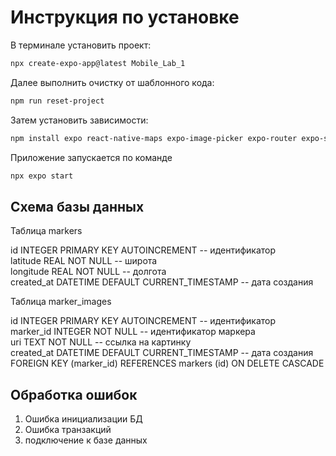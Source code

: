 # Инструкция по установке  

В терминале установить проект:
   ```bash
   npx create-expo-app@latest Mobile_Lab_1
   ```
Далее выполнить очистку от шаблонного кода:
   ```bash
   npm run reset-project
   ```
Затем установить зависимости:
   ```bash
   npm install expo react-native-maps expo-image-picker expo-router expo-sqlite
   ```
Приложение запускается по команде
   ```bash
   npx expo start
   ```

##  Схема базы данных  
Таблица markers  

id INTEGER PRIMARY KEY AUTOINCREMENT -- идентификатор  
latitude REAL NOT NULL -- широта  
longitude REAL NOT NULL -- долгота  
created_at DATETIME DEFAULT CURRENT_TIMESTAMP -- дата создания  
  
Таблица marker_images  

id INTEGER PRIMARY KEY AUTOINCREMENT -- идентификатор  
marker_id INTEGER NOT NULL -- идентификатор маркера  
uri TEXT NOT NULL -- ссылка на картинку  
created_at DATETIME DEFAULT CURRENT_TIMESTAMP -- дата создания  
FOREIGN KEY (marker_id) REFERENCES markers (id) ON DELETE CASCADE
  
##  Обработка ошибок  
1. Ошибка инициализации БД  
2. Ошибка транзакций  
3. подключение к базе данных